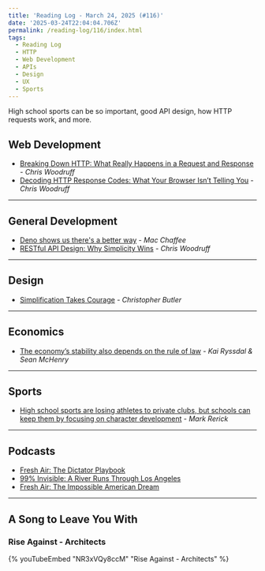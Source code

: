 ```yaml
---
title: 'Reading Log - March 24, 2025 (#116)'
date: '2025-03-24T22:04:04.706Z'
permalink: /reading-log/116/index.html
tags:
  - Reading Log
  - HTTP
  - Web Development
  - APIs
  - Design
  - UX
  - Sports
---
```


High school sports can be so important, good API design, how HTTP requests work, and more.
<!-- excerpt -->

## Web Development

- [Breaking Down HTTP: What Really Happens in a Request and Response](https://woodruff.dev/breaking-down-http-what-really-happens-in-a-request-and-response/) - *Chris Woodruff*
- [Decoding HTTP Response Codes: What Your Browser Isn’t Telling You](https://woodruff.dev/decoding-http-response-codes-what-your-browser-isnt-telling-you/) - *Chris Woodruff*

---

## General Development

- [Deno shows us there's a better way](https://www.macchaffee.com/blog/2025/deno/) - *Mac Chaffee*
- [RESTful API Design: Why Simplicity Wins](https://woodruff.dev/restful-api-design-why-simplicity-wins/) - *Chris Woodruff*

---

## Design

- [Simplification Takes Courage](https://www.chrbutler.com/simplification-takes-courage) - *Christopher Butler*

---

## Economics

- [The economy’s stability also depends on the rule of law](https://www.marketplace.org/2025/03/19/supreme-court-federal-reserve-fed-agencies-independence-monetary-policy-constitutional/) - *Kai Ryssdal & Sean McHenry*

---

## Sports

- [High school sports are losing athletes to private clubs, but schools can keep them by focusing on character development](https://theconversation.com/high-school-sports-are-losing-athletes-to-private-clubs-but-schools-can-keep-them-by-focusing-on-character-development-236367) - *Mark Rerick*

---

## Podcasts

- [Fresh Air: The Dictator Playbook](https://www.npr.org/2024/07/23/1197972813/autocracy-anne-applebaum-dictators)
- [99% Invisible: A River Runs Through Los Angeles](https://99percentinvisible.org/episode/a-river-runs-through-los-angeles/)
- [Fresh Air: The Impossible American Dream](https://www.npr.org/2024/07/17/1197972749/two-american-families)

---

## A Song to Leave You With

### Rise Against - Architects

{% youTubeEmbed "NR3xVQy8ccM" "Rise Against - Architects" %}

